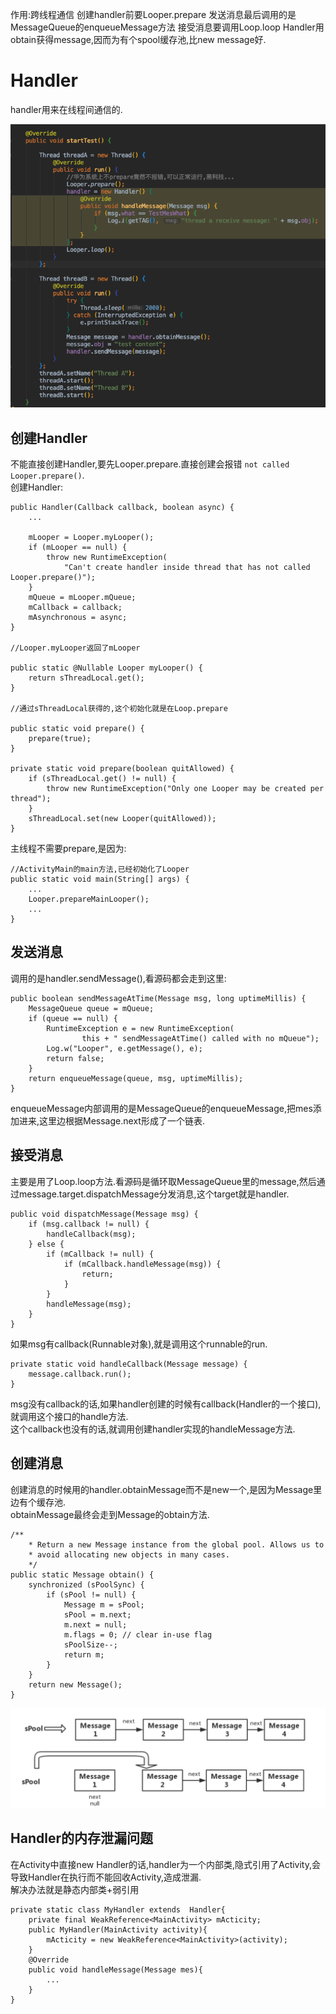 作用:跨线程通信
创建handler前要Looper.prepare
发送消息最后调用的是MessageQueue的enqueueMessage方法
接受消息要调用Loop.loop
Handler用obtain获得message,因而为有个spool缓存池,比new message好.

# Handler
handler用来在线程间通信的.

![](../images/handler_code.png)

## 创建Handler
不能直接创建Handler,要先Looper.prepare.直接创建会报错 `not called Looper.prepare()`.<br>
创建Handler:

```
public Handler(Callback callback, boolean async) {
    ...

    mLooper = Looper.myLooper();
    if (mLooper == null) {
        throw new RuntimeException(
            "Can't create handler inside thread that has not called Looper.prepare()");
    }
    mQueue = mLooper.mQueue;
    mCallback = callback;
    mAsynchronous = async;
}

//Looper.myLooper返回了mLooper

public static @Nullable Looper myLooper() {
    return sThreadLocal.get();
}   

//通过sThreadLocal获得的,这个初始化就是在Loop.prepare

public static void prepare() {
    prepare(true);
}

private static void prepare(boolean quitAllowed) {
    if (sThreadLocal.get() != null) {
        throw new RuntimeException("Only one Looper may be created per thread");
    }
    sThreadLocal.set(new Looper(quitAllowed));
}
```

主线程不需要prepare,是因为:

```
//ActivityMain的main方法,已经初始化了Looper
public static void main(String[] args) {
    ...
    Looper.prepareMainLooper();
    ...
}
```
## 发送消息
调用的是handler.sendMessage(),看源码都会走到这里:

```
public boolean sendMessageAtTime(Message msg, long uptimeMillis) {
    MessageQueue queue = mQueue;
    if (queue == null) {
        RuntimeException e = new RuntimeException(
                this + " sendMessageAtTime() called with no mQueue");
        Log.w("Looper", e.getMessage(), e);
        return false;
    }
    return enqueueMessage(queue, msg, uptimeMillis);
}
```
enqueueMessage内部调用的是MessageQueue的enqueueMessage,把mes添加进来,这里边根据Message.next形成了一个链表.

## 接受消息
主要是用了Loop.loop方法.看源码是循环取MessageQueue里的message,然后通过message.target.dispatchMessage分发消息,这个target就是handler.

```
public void dispatchMessage(Message msg) {
    if (msg.callback != null) {
        handleCallback(msg);
    } else {
        if (mCallback != null) {
            if (mCallback.handleMessage(msg)) {
                return;
            }
        }
        handleMessage(msg);
    }
}
```
如果msg有callback(Runnable对象),就是调用这个runnable的run.

```
private static void handleCallback(Message message) {
    message.callback.run();
}
```
msg没有callback的话,如果handler创建的时候有callback(Handler的一个接口),就调用这个接口的handle方法.<br>
这个callback也没有的话,就调用创建handler实现的handleMessage方法.

## 创建消息
创建消息的时候用的handler.obtainMessage而不是new一个,是因为Message里边有个缓存池.<br>
obtainMessage最终会走到Message的obtain方法.

```
/**
    * Return a new Message instance from the global pool. Allows us to
    * avoid allocating new objects in many cases.
    */
public static Message obtain() {
    synchronized (sPoolSync) {
        if (sPool != null) {
            Message m = sPool;
            sPool = m.next;
            m.next = null;
            m.flags = 0; // clear in-use flag
            sPoolSize--;
            return m;
        }
    }
    return new Message();
}
```
![](../images/MessageObtainCode.png)

## Handler的内存泄漏问题
在Activity中直接new Handler的话,handler为一个内部类,隐式引用了Activity,会导致Handler在执行而不能回收Activity,造成泄漏.<br>
解决办法就是静态内部类+弱引用

```
private static class MyHandler extends  Handler{
    private final WeakReference<MainActivity> mActicity;
    public MyHandler(MainActivity activity){
        mActicity = new WeakReference<MainActivity>(activity);
    }
    @Override
    public void handleMessage(Message mes){
        ...
    }
}
```


